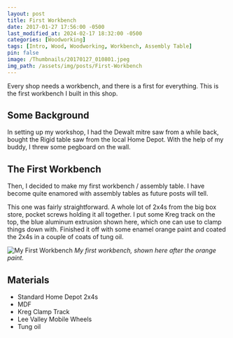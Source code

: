 ```yaml
---
layout: post
title: First Workbench
date: 2017-01-27 17:56:00 -0500
last_modified_at: 2024-02-17 18:32:00 -0500
categories: [Woodworking]
tags: [Intro, Wood, Woodworking, Workbench, Assembly Table]
pin: false
image: /Thumbnails/20170127_010801.jpeg
img_path: /assets/img/posts/First-Workbench
---
```


Every shop needs a workbench, and there is a first for everything.  This is the first workbench I built in this shop.

## Some Background

In setting up my workshop, I had the Dewalt mitre saw from a while back, bought the Rigid table saw from the local Home Depot.  With the help of my buddy, I threw some pegboard on the wall.

## The First Workbench

Then, I decided to make my first workbench / assembly table.  I have become quite enamored with assembly tables as future posts will tell.

This one was fairly straightforward.  A whole lot of 2x4s from the big box store, pocket screws holding it all together.  I put some Kreg track on the top, the blue aluminum extrusion shown here, which one can use to clamp things down with.  Finished it off with some enamel orange paint and coated the 2x4s in a couple of coats of tung oil.

![My First Workbench][Orange Bench]
_My first workbench, shown here after the orange paint._

## Materials

- Standard Home Depot 2x4s
- MDF
- Kreg Clamp Track
- Lee Valley Mobile Wheels
- Tung oil

[Orange Bench]: 20170202_151701.jpeg
